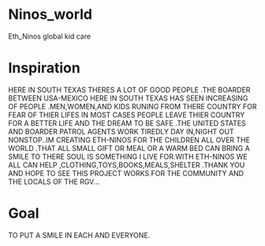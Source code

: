 # Ninos_world
Eth_Ninos global kid care

# Inspiration
HERE IN SOUTH TEXAS THERES A LOT OF GOOD PEOPLE .THE BOARDER BETWEEN USA-MEXICO HERE IN SOUTH TEXAS HAS SEEN INCREASING OF PEOPLE .MEN,WOMEN,AND KIDS RUNING FROM THERE COUNTRY FOR FEAR OF THIER LIFES IN MOST CASES PEOPLE LEAVE THIER COUNTRY FOR A BETTER LIFE AND THE DREAM TO BE SAFE .THE UNITED STATES AND BOARDER PATROL AGENTS WORK TIREDLY DAY IN,NIGHT OUT NONSTOP..IM CREATING ETH-NINOS FOR THE CHILDREN ALL OVER THE WORLD .THAT ALL SMALL GIFT OR MEAL OR A WARM BED CAN BRING A SMILE TO THERE SOUL IS SOMETHING I LIVE FOR.WITH ETH-NINOS WE ALL CAN HELP ,CLOTHING,TOYS,BOOKS,MEALS,SHELTER .THANK YOU AND HOPE TO SEE THIS PROJECT WORKS FOR THE COMMUNITY AND THE LOCALS OF THE RGV...

# Goal
TO PUT A SMILE IN EACH AND EVERYONE.

